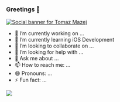 ### Greetings 👋

[![Social banner for Tomaz Mazej](https://github.com/TomazMazej/TomazMazej/assets/mazejgames_banner.png)](https://www.facebook.com/mazejgames)

- 🔭 I’m currently working on ...
- 🌱 I’m currently learning iOS Development
- 👯 I’m looking to collaborate on ...
- 🤔 I’m looking for help with ...
- 💬 Ask me about ...
- 📫 How to reach me: ...
- 😄 Pronouns: ...
- ⚡ Fun fact: ...

![](https://img.shields.io/badge/<WORD_ON_LEFT>-<WORD_ON_RIGHT>-informational?style=flat&logo=<LOGO_NAME>&logoColor=white&color=2bbc8a)

